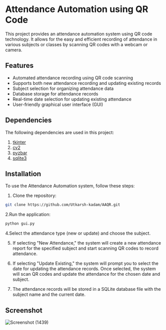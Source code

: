 # Attendance Automation using QR Code

This project provides an attendance automation system using QR code technology. It allows for the easy and efficient recording of attendance in various subjects or classes by scanning QR codes with a webcam or camera.

## Features

- Automated attendance recording using QR code scanning
- Supports both new attendance recording and updating existing records
- Subject selection for organizing attendance data
- Database storage for attendance records
- Real-time date selection for updating existing attendance
- User-friendly graphical user interface (GUI)

## Dependencies
The following dependencies are used in this project:
1. [tkinter](https://docs.python.org/3/library/tkinter.html)
2. [cv2](https://pypi.org/project/opencv-python/)
3. [pyzbar](https://pypi.org/project/pyzbar/)
4. [sqlite3](https://docs.python.org/3/library/sqlite3.html)

## Installation

To use the Attendance Automation system, follow these steps:

1. Clone the repository:

```bash
git clone https://github.com/Utkarsh-kadam/AAQR.git
```
2.Run the application:
```bash
python gui.py
```
4.Select the attendance type (new or update) and choose the subject.

5. If selecting "New Attendance," the system will create a new attendance report for the specified subject and start scanning QR codes to record attendance.

6. If selecting "Update Existing," the system will prompt you to select the date for updating the attendance records. Once selected, the system will scan QR codes and update the attendance for the chosen date and subject.

7. The attendance records will be stored in a SQLite database file with the subject name and the current date.

## Screenshot
![Screenshot (1439)](https://github.com/Utkarsh-kadam/AAQR/assets/99534647/77037566-3928-4efa-9133-f0e569fce011)
